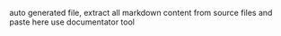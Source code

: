 auto generated file, extract all markdown content from source files and paste here
use documentator tool
